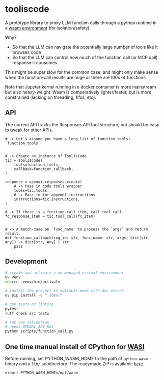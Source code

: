 # tooliscode

A prototype library to proxy LLM function calls through a python runtime in a [wasm environment](https://snarky.ca/state-of-wasi-support-for-cpython-march-2024/) (for isolation/safety).

Why?

* So that the LLM can navigate the potentially large number of tools like it browses code
* So that the LLM can control how much of the function call (or MCP call) response it consumes

This might be super slow for the common case, and might only make sense when the function-call results are huge or there are 100s of functions.

Note that Jupyter kernel running in a docker container is more mainstream but also heavy-weight. Wasm is comparatively lighter/faster, but is more constrained (lacking on threading, fifos, etc).

## API

The current API tracks the Responses API tool structure, but should be easy to tweak for other APIs.

```
# -> Let's assume you have a long list of function tools: `function_tools`


# -> Create an instance of ToolIsCode
tic = ToolIsCode(
    tools=function_tools,
    callback=function_callback,
)

response = openai.responses.create(
    # -> Pass in code tools wrapper
    tools=tic.tools,
    # -> Pass in (or append) instructions
    instructions=tic.instructions,   
)

# -> If there is a function_call item, call tool_call
fc_response_item = tic.tool_call(fc_item)


# -> A match-case on `func_name` to process the `args` and return result.
def function_callback(req_id: str, func_name: str, args: dict[str, Any]) -> dict[str, Any] | str:
    pass
```

## Development

```bash
# create and activate a uv-managed virtual environment
uv venv
source .venv/bin/activate

# install the project in editable mode with dev extras
uv pip install -e ".[dev]"

# run tests or linting
pytest
ruff check src tests

# run e2e validation
# needs OPENAI_API_KEY
python scripts/function_call.py
```

## One time manual install of CPython for [WASI](https://wasi.dev)

Before running, set PYTHON_WASM_HOME to the path of `python.wasm` binary and a `lib/` subdirectory.  The readymade ZIP is available [here](https://github.com/brettcannon/cpython-wasi-build/releases).


```
export PYTHON_WASM_HOME=/opt/wasm
```
